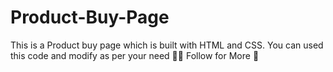 # Product-Buy-Page
This is a Product buy page which is built with HTML and CSS.
You can used this code and modify as per your need 👍🏻 
Follow for More 🤝
